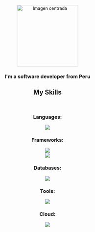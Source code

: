 <div align="center">
  <img 
    src="https://i.pinimg.com/736x/61/ae/f2/61aef2aab67a858d21aa98b23c7b177d.jpg" 
    alt="Imagen centrada" 
    style="display: block; margin: auto; width: 200px; height: auto;" 
  />
</div>

<div align="center">
  <h3>I'm a software developer from Peru</h3>
</div>

<div align="center">
  <h2>My Skills</h2>
  <br/>
  <div align="center">
    <h3>Languages:</h3>
    <img src="https://skillicons.dev/icons?i=javascript" /><br>
    <h3>Frameworks:</h3>
    <img src="https://skillicons.dev/icons?i=angular,html,css,tailwind" /><br>
    <img src="https://skillicons.dev/icons?i=nestjs,express" /><br>
    <h3>Databases:</h3>
    <img src="https://skillicons.dev/icons?i=mongodb,postgres,mysql"/><br>
    <h3>Tools:</h3>
    <img src="https://skillicons.dev/icons?i=vscode,postman,discord,docker"/><br>
    <h3>Cloud:</h3>
    <img src="https://skillicons.dev/icons?i=aws,gcp,azure"/><br>
  </div>
</div>
